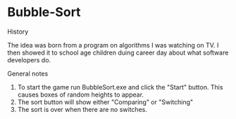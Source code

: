 # Bubble-Sort
History

The idea was born from a program on algorithms I was watching on TV.  I then showed it to school age children duing career day about what software developers do.  

General notes

1) To start the game run BubbleSort.exe and click the "Start" button.  This causes boxes of random heights to appear.
2) The sort button will show either "Comparing" or "Switching"
3) The sort is over when there are no switches.
